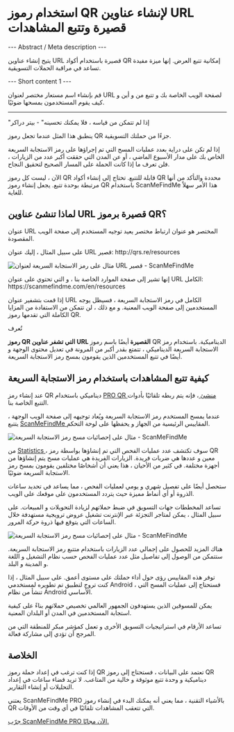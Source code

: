 <h1>استخدام رموز QR لإنشاء عناوين URL قصيرة وتتبع المشاهدات</h1>

--- Abstract / Meta description ---

يتيح إنشاء عناوين URL قصيرة باستخدام أكواد QR إمكانية تتبع العرض. إنها ميزة مفيدة تساعد في مراقبة الحملات التسويقية.

--- Short content 1 ---

قم بإنشاء اسم مستعار مختصر لعنوان URL لصفحة الويب الخاصة بك و تتبع من و أين و كيف يقوم المستخدمون بمسحها ضوئيًا.

----------

<p> <span class="font-italic"> "إذا لم تتمكن من قياسه ، فلا يمكنك تحسينه" </span> - بيتر دراكر </p>

<p> ينطبق هذا المثل عندما تجعل رموز QR جزءًا من حملتك التسويقية. </p>

<p> إذا لم تكن على دراية بعدد عمليات المسح التي تم إجراؤها على رمز الاستجابة السريعة الخاص بك على مدار الأسبوع الماضي ، أو عن المدن التي حققت أكبر عدد من الزيارات ، فلن تعرف ما إذا كانت الحملة على المسار الصحيح لتحقيق النجاح. </p>

<p> الآن ، ليست كل رموز QR قابلة للتتبع. تحتاج إلى إنشاء أكواد QR محددة والتأكد من أنها مرتبطة بوحدة تتبع. يجعل إنشاء رموز QR باستخدام ScanMeFindMe هذا الأمر سهلاً للغاية. </p>

<h2> لماذا تنشئ عناوين URL قصيرة برموز QR؟ </h2>

<p> عنوان URL المختصر هو عنوان ارتباط مختصر يعيد توجيه المستخدم إلى صفحة الويب المقصودة. </p>

<p> على سبيل المثال ، إليك عنوان URL قصير: <span class="font-italic"> http://qrs.re/resources </span> </p>

<p class="imageholder">
    <img src="https://media.scanmefindme.com/blog/about_dynamic_url/files/img 1 - qr.png"
        alt="مثال على رمز الاستجابة السريعة لعنوان URL قصير - ScanMeFindMe">
</p>

<p> إنها تشير إلى صفحة الموارد الخاصة بنا ، و التي تحتوي على عنوان URL الكامل: <span class="font-italic"> https://scanmefindme.com/en/resources </span> </p>

<p> إذا قمت بتشفير عنوان URL الكامل في رمز الاستجابة السريعة ، فسيظل يوجه المستخدمين إلى صفحة الويب المعنية. و مع ذلك ، لن تتمكن من الاستفادة من المزايا الكاملة التي تقدمها رموز QR. </p>

تُعرف <p> <strong> رموز QR التي تشفر عناوين URL القصيرة </strong> أيضًا باسم رموز QR الديناميكية. باستخدام رمز الاستجابة السريعة الديناميكي ، تتمتع بقدر أكبر من المرونة في تعديل محتوى الوجهة و أيضًا في تتبع المستخدمين الذين يقومون بمسح رمز الاستجابة السريعة. </p>

<h2> كيفية تتبع المشاهدات باستخدام رمز الاستجابة السريعة </h2>

<p> عند إنشاء رمز QR ديناميكي باستخدام <a href="#pro"> PRO QR منشئ </a> ، فإنه يتم ربطه تلقائيًا بأدوات التتبع الخاصة بنا. </p>

<p> عندما يمسح المستخدم رمز الاستجابة السريعة ويُعاد توجيهه إلى صفحة الويب الوجهة ، يتتبع <a href="#static:url"> ScanMeFindMe </a> المقاييس الرئيسية من الجهاز و يحفظها على لوحة التحكم. </p>

<p class="imageholder">
    <img src="https://media.scanmefindme.com/blog/about_dynamic_url/files/img 2 - total scans.png"
        alt="مثال على إحصائيات مسح رمز الاستجابة السريعة - ScanMeFindMe">
</p>

<p> من <a href="#article:about_statistics" title="Scans Statistics for Dynamic QR Code"> Statistics </a> ، سوف تكتشف عدد عمليات الفحص التي تم إنشاؤها بواسطة رمز QR معين و عددها هي ضربات فريدة. الزيارات الفريدة هي عمليات مسح يتم إنشاؤها من أجهزة مختلفة. في كثير من الأحيان ، هذا يعني أن أشخاصًا مختلفين يقومون بمسح رمز الاستجابة السريعة ضوئيًا. </p>

<p> ستحصل أيضًا على تفصيل شهري و يومي لعمليات الفحص ، مما يساعد في تحديد ساعات الذروة أو أي أنماط مميزة حيث يتردد المستخدمون على موقعك على الويب. </p>

<p> تساعد المخططات جهات التسويق في ضبط حملاتهم لزيادة التحويلات و المبيعات. على سبيل المثال ، يمكن لمتاجر التجزئة عبر الإنترنت تشغيل عروض ترويجية مستهدفة خلال الساعات التي يتوقع فيها ذروة حركة المرور. </p>

<p class="imageholder">
    <img src="https://media.scanmefindme.com/blog/about_dynamic_url/files/img 3 - scans by.png"
        alt="مثال على إحصائيات مسح رمز الاستجابة السريعة - ScanMeFindMe">
</p>

<p> هناك المزيد للحصول على إجمالي عدد الزيارات باستخدام متتبع رمز الاستجابة السريعة. ستتمكن من الوصول إلى تفاصيل مثل عدد عمليات الفحص حسب نظام التشغيل و اللغة و المدينة و البلد. </p>

<p> توفر هذه المقاييس رؤى حول أداء حملتك على مستوى أعمق. على سبيل المثال ، إذا كنت تروج لتطبيق تم تطويره لمستخدمي Android ، فستحتاج إلى عمليات المسح التي تنشأ من نظام Android الأساسي. </p>

<p> يمكن للمسوقين الذين يستهدفون الجمهور العالمي تخصيص حملاتهم بناءً على كيفية استجابة المستخدمين في المدن أو البلدان المعنية. </p>

<p> تساعد الأرقام في استراتيجيات التسويق الأخرى و تعمل كمؤشر مبكر للمنطقة التي من المرجح أن تؤدي إلى مشاركة فعالة. </p>

<h2> الخلاصة </h2>

<p> إذا كنت ترغب في إعداد حملة رموز QR تعتمد على البيانات ، فستحتاج إلى رموز QR ديناميكية و وحدة تتبع موثوقة و خالية من المتاعب. لا تريد قضاء ساعات في إعداد التحليلات أو إنشاء التقارير. </p>

<p> يعتني ScanMeFindMe PRO بالأشياء التقنية ، مما يعني أنه يمكنك البدء في إنشاء رموز QR التي تتعقب المشاهدات تلقائيًا في أي وقت من الأوقات. </p>

<p> <a href="#pro"> جرّب ScanMeFindMe PRO الآن مجانًا. </a> </p>
